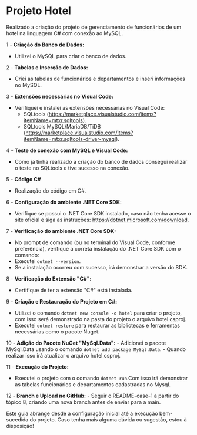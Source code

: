 # Projeto Hotel 
Realizado a criação do projeto de gerenciamento de funcionários de um hotel na linguagem C# com conexão ao MySQL.

1 - **Criação do Banco de Dados:**
   - Utilizei o MySQL para criar o banco de dados.

2 - **Tabelas e Inserção de Dados:**
   - Criei as tabelas de funcionários e departamentos e inseri informações no MySQL.

3 - **Extensões necessárias no Visual Code:**
   - Verifiquei e instalei as extensões necessárias no Visual Code:
     - SQLtools (https://marketplace.visualstudio.com/items?itemName=mtxr.sqltools).
     - SQLtools MySQL/MariaDB/TiDB (https://marketplace.visualstudio.com/items?itemName=mtxr.sqltools-driver-mysql).

4 - **Teste de conexão com MySQL e Visual Code:**
   - Como já tinha realizado a criação do banco de dados consegui realizar o teste no SQLtools e tive sucesso na conexão.

5 - **Código C#** 
   - Realização do código em C#.

6 - **Configuração do ambiente .NET Core SDK:**
   - Verifique se possui o .NET Core SDK instalado, caso não tenha acesse o site oficial e siga as instruções: https://dotnet.microsoft.com/download.
   
7 - **Verificação do ambiente .NET Core SDK:**
   - No prompt de comando (ou no terminal do Visual Code, conforme preferência), verifique a correta instalação do .NET Core SDK com o comando:
   - Executei `dotnet --version`.
   - Se a instalação ocorreu com sucesso, irá demonstrar a versão do SDK. 

8 - **Verificação do Extensão "C#":** 
   - Certifique de ter a extensão "C#" está instalada.

9 - **Criação e Restauração do Projeto em C#:**
   - Utilizei o comando `dotnet new console -o hotel` para criar o projeto, com isso será demonstrado na pasta do projeto o arquivo hotel.csproj.
   - Executei `dotnet restore` para restaurar as bibliotecas e ferramentas necessárias como o pacote Nuget.

10 - **Adição do Pacote NuGet "MySql.Data":**
    - Adicionei o pacote MySql.Data usando o comando `dotnet add package MySql.Data`.
    - Quando realizar isso irá atualizar o arquivo hotel.csproj.

11 - **Execução do Projeto:**
 - Executei o projeto com o comando `dotnet run`.Com isso irá demonstrar as tabelas funcionários e departamentos cadastradas no Mysql.

12 - **Branch e Upload no GitHub:** 
    - Seguir o README-case-1 a partir do tópico 8, criando uma nova branch antes de enviar para a main.

Este guia abrange desde a configuração inicial até a execução bem-sucedida do projeto. Caso tenha mais alguma dúvida ou sugestão, estou à disposição!